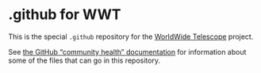 # .github for WWT

This is the special `.github` repository for the [WorldWide Telescope][wwt]
project.

[wwt]: https://github.com/WorldWideTelescope/

See [the GitHub “community health” documentation][1] for information about
some of the files that can go in this repository.

[1]: https://docs.github.com/en/communities/setting-up-your-project-for-healthy-contributions/creating-a-default-community-health-file
